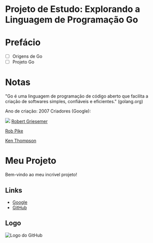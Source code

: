 # Projeto de Estudo: Explorando a Linguagem de Programação Go

# Prefácio
- [ ] Origens de Go
- [ ] Projeto Go

# Notas

"Go é uma linguagem de programação de código aberto que facilita a criação de softwares simples, confiáveis e eficientes." (golang.org)

Ano de criação: 2007
Criadores (Google): 

![]([https://en.wikipedia.org/wiki/Robert_Griesemer#/media/File:Robert_Griesemer.jpg](https://upload.wikimedia.org/wikipedia/commons/thumb/c/ce/Robert_Griesemer.jpg/800px-Robert_Griesemer.jpg)https://upload.wikimedia.org/wikipedia/commons/thumb/c/ce/Robert_Griesemer.jpg/800px-Robert_Griesemer.jpg)
[Robert Griesemer](https://github.com/griesemer)

[Rob Pike]()

[Ken Thompson]()


# Meu Projeto

Bem-vindo ao meu incrível projeto!

## Links

- [Google](https://www.google.com)
- [GitHub](https://www.github.com)

## Logo

![Logo do GitHub](https://github.com/logos/github-logo.png)

